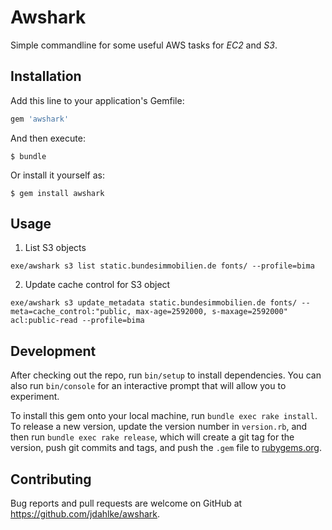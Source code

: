 # Awshark

Simple commandline for some useful AWS tasks for *EC2* and *S3*.


## Installation

Add this line to your application's Gemfile:

```ruby
gem 'awshark'
```

And then execute:

    $ bundle

Or install it yourself as:

    $ gem install awshark


## Usage

1. List S3 objects
```
exe/awshark s3 list static.bundesimmobilien.de fonts/ --profile=bima
```

2. Update cache control for S3 object
```
exe/awshark s3 update_metadata static.bundesimmobilien.de fonts/ --meta=cache_control:"public, max-age=2592000, s-maxage=2592000" acl:public-read --profile=bima
```


## Development

After checking out the repo, run `bin/setup` to install dependencies. You can also run `bin/console` for an interactive prompt that will allow you to experiment.

To install this gem onto your local machine, run `bundle exec rake install`. To release a new version, update the version number in `version.rb`, and then run `bundle exec rake release`, which will create a git tag for the version, push git commits and tags, and push the `.gem` file to [rubygems.org](https://rubygems.org).


## Contributing

Bug reports and pull requests are welcome on GitHub at https://github.com/jdahlke/awshark.
